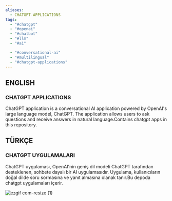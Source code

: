 ```yaml
---
aliases:
  - CHATGPT-APPLICATIONS
tags:
  - "#chatgpt"
  - "#openai"
  - "#chatbot"
  - "#llm"
  - "#ai"

  - "#conversational-ai"
  - "#multilingual"
  - "#chatgpt-applications"
---
```

## ENGLISH
### CHATGPT APPLICATIONS
ChatGPT application is a conversational AI application powered by OpenAI's large language model, ChatGPT. The application allows users to ask questions and receive answers in natural language.Contains chatgpt apps in this repository.

## TÜRKÇE
### CHATGPT UYGULAMALARI

ChatGPT uygulaması, OpenAI'nin geniş dil modeli ChatGPT tarafından desteklenen, sohbete dayalı bir AI uygulamasıdır. Uygulama, kullanıcıların doğal dilde soru sormasına ve yanıt almasına olanak tanır.Bu depoda chatgpt uygulamaları içerir.

![ezgif com-resize (1)](https://user-images.githubusercontent.com/92849974/217344576-382ed511-6f71-4e0c-bfa4-0e2e44fd558d.gif)
